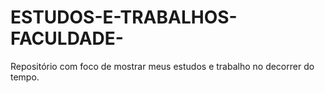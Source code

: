 # ESTUDOS-E-TRABALHOS-FACULDADE-
Repositório com foco de mostrar meus estudos e trabalho no decorrer do tempo. 

